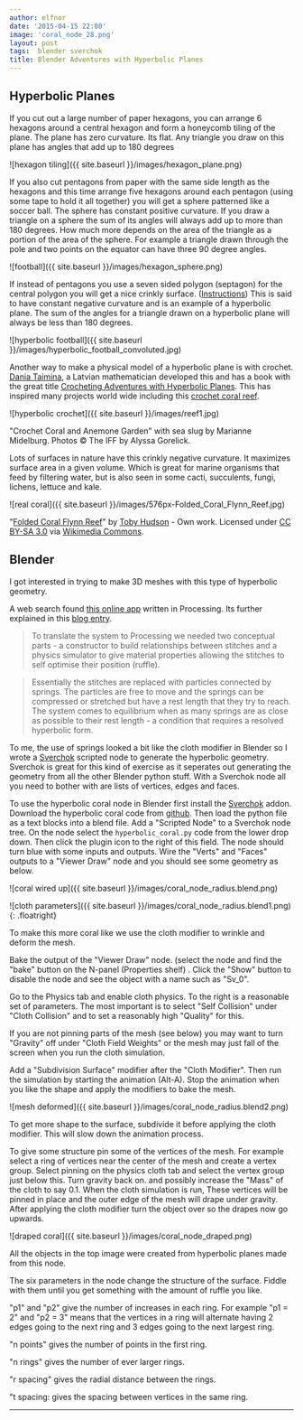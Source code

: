 ```yaml
---
author: elfnor
date: '2015-04-15 22:00'
image: 'coral_node_28.png'
layout: post
tags:  blender sverchok
title: Blender Adventures with Hyperbolic Planes
---
```


## Hyperbolic Planes

If you cut out a large number of paper hexagons, you can arrange 6 hexagons around a central hexagon and form a honeycomb tiling of the plane. The plane has zero curvature. Its flat. Any triangle you draw on this plane has angles that add up to 180 degrees

![hexagon tiling]({{ site.baseurl }}/images/hexagon_plane.png)

If you also cut pentagons from paper with the same side length as the hexagons and this time arrange five hexagons around each pentagon (using some tape to hold it all together) you will get a sphere patterned like a soccer ball. The sphere has constant positive curvature. If you draw a triangle on a sphere the sum of its angles will always add up to more than 180 degrees. How much more depends on the area of the triangle as a portion of the area of the sphere. For example a triangle drawn through the pole and two points on the equator can have three 90 degree angles.

![football]({{ site.baseurl }}/images/hexagon_sphere.png)

If instead of pentagons you use a seven sided polygon (septagon) for the central polygon you will get a nice crinkly surface. ([Instructions](http://www.math.tamu.edu/~frank.sottile/research/subject/stories/hyperbolic_football/index.html)) This is said to have constant negative curvature and is an example of a hyperbolic plane. The sum of the angles for a triangle drawn on a hyperbolic plane will always be less than 180 degrees.

![hyperbolic football]({{ site.baseurl }}/images/hyperbolic_football_convoluted.jpg)

Another way to make a physical model of a hyperbolic plane is with crochet. [Dania Taimina](http://www.math.cornell.edu/~dtaimina/), a Latvian mathematician developed this and has a book with the great title [Crocheting Adventures with Hyperbolic Planes](http://www.amazon.com/Crocheting-Adventures-Hyperbolic-Planes-Taimina/dp/1568814526). This has inspired many projects world wide including this [crochet coral reef](http://crochetcoralreef.org/coral-reef-gallery.php).

![hyperbolic crochet]({{ site.baseurl }}/images/reef1.jpg)

\"Crochet Coral and Anemone Garden\" with sea slug by Marianne Midelburg.
Photos © The IFF by Alyssa Gorelick.

Lots of surfaces in nature have this crinkly negative curvature. It maximizes surface area in a given volume. Which is great for marine organisms that feed by filtering water, but is also seen in some cacti, succulents, fungi, lichens, lettuce and kale.

![real coral]({{ site.baseurl }}/images/576px-Folded_Coral_Flynn_Reef.jpg)

\"<a href="http://commons.wikimedia.org/wiki/File:Folded_Coral_Flynn_Reef.jpg#/media/File:Folded_Coral_Flynn_Reef.jpg">Folded Coral Flynn Reef</a>\" by <a href="//commons.wikimedia.org/wiki/User:99of9" title="User:99of9">Toby Hudson</a> - <span class="int-own-work" lang="en">Own work</span>. Licensed under <a title="Creative Commons Attribution-Share Alike 3.0" href="http://creativecommons.org/licenses/by-sa/3.0">CC BY-SA 3.0</a> via <a href="//commons.wikimedia.org/wiki/">Wikimedia Commons</a>.

## Blender

I got interested in trying to make 3D meshes with this type of hyperbolic geometry.

A web search found [this online app](http://www.openprocessing.org/sketch/9406) written in Processing. Its further explained in this [blog entry](http://x-polis.blogspot.com.au/2011/04/hyperbolic-coral.html).

> To translate the system to Processing we needed two conceptual parts - a constructor to build relationships between stitches and a physics simulator to give material properties allowing the stitches to self optimise their position (ruffle).

> Essentially the stitches are replaced with particles connected by springs. The particles are free to move and the springs can be compressed or stretched but have a rest length that they try to reach. The system comes to equilibrium when as many springs are as close as possible to their rest length - a condition that requires a resolved hyperbolic form.

To me, the use of springs looked a bit like the cloth modifier in Blender so I wrote a [Sverchok](http://nikitron.cc.ua/sverchok_en.html) scripted node to generate the hyperbolic geometry. Sverchok is great for this kind of exercise as it seperates out generating the geometry from all the other Blender python stuff. With a Sverchok node all you need to bother with are lists of vertices, edges and faces.

To use the hyperbolic coral node in Blender first install the [Sverchok](http://nikitron.cc.ua/sverchok_en.html) addon. Download the hyperbolic coral code from [github](https://github.com/elfnor/hyperbolic_coral). Then load the python file as a text blocks into a blend file. Add a \"Scripted Node\" to a Sverchok node tree. On the node select the `hyperbolic_coral.py` code from the lower drop down. Then click the plugin icon to the right of this field. The node should turn blue with some inputs and outputs. Wire the \"Verts\" and \"Faces\" outputs to a \"Viewer Draw\" node and you should see some geometry as below.

![coral wired up]({{ site.baseurl }}/images/coral_node_radius.blend.png)

![cloth parameters]({{ site.baseurl }}/images/coral_node_radius.blend1.png){: .floatright}

To make this more coral like we use the cloth modifier to wrinkle and deform the mesh.

Bake the output of the \"Viewer Draw\" node. (select the node and find the \"bake\" button on the N-panel (Properties shelf) . Click the \"Show\" button to disable the node and see the object with a name such as \"Sv_0\".

Go to the Physics tab and enable cloth physics. To the right is a reasonable set of parameters. The most important is to select \"Self Collision\" under \"Cloth Collision\" and to set a reasonably high \"Quality\" for this.

If you are not pinning parts of the mesh (see below) you may want to turn \"Gravity\" off under \"Cloth Field Weights\" or the mesh may just fall of the screen when you run the cloth simulation.

Add a \"Subdivision Surface\" modifier after the \"Cloth Modifier\". Then run the simulation by starting the animation (Alt-A). Stop the animation when you like the shape and apply the modifiers to bake the mesh.

![mesh deformed]({{ site.baseurl }}/images/coral_node_radius.blend2.png)

To get more shape to the surface, subdivide it before applying the cloth modifier. This will slow down the animation process.

To give some structure pin some of the vertices of the mesh. For example select a ring of vertices near the center of the mesh and create a vertex group. Select pinning on the physics cloth tab and select the vertex group just below this. Turn gravity back on. and possibly increase the \"Mass\" of the cloth to say 0.1. When the cloth simulation is run, These vertices will be pinned in place and the outer edge of the mesh will drape under gravity. After applying the cloth modifier turn the object over so the drapes now go upwards.

![draped coral]({{ site.baseurl }}/images/coral_node_draped.png)

All the objects in the top image were created from hyperbolic planes made from this node.

The six parameters in the node change the structure of the surface. Fiddle with them until you get something with the amount of ruffle you like.

\"p1\" and \"p2\" give the number of increases in each ring. For example \"p1 = 2\" and \"p2 = 3\" means that the vertices in a ring will alternate having 2 edges going to the next ring and 3 edges going to the next largest ring.

\"n points\" gives the number of points in the first ring.

\"n rings\" gives the number of ever larger rings.

\"r spacing\" gives the radial distance between the rings.

\"t spacing: gives the spacing between vertices in the same ring.

------------------------------------------------------------------------
